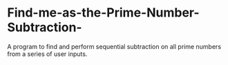 # Find-me-as-the-Prime-Number-Subtraction-
A program to find and perform sequential subtraction on all prime numbers from a series of user inputs.
